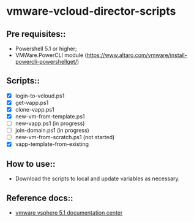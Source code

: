 # vmware-vcloud-director-scripts
## Pre requisites::
- Powershell 5.1 or higher;
- VMWare.PowerCLI module (https://www.altaro.com/vmware/install-powercli-powershellget/)

## Scripts::
- [x] login-to-vcloud.ps1
- [x] get-vapp.ps1
- [x] clone-vapp.ps1
- [x] new-vm-from-template.ps1
- [ ] new-vapp.ps1 (in progress)
- [ ] join-domain.ps1 (in progress)
- [ ] new-vm-from-scratch.ps1 (not started)
- [x] vapp-template-from-existing

## How to use::
- Download the scripts to local and update variables as necessary.

## Reference docs::
- [vmware vsphere 5.1 documentation center](https://pubs.vmware.com/vsphere-51/index.jsp#com.vmware.powercli.cmdletref.doc/Get-CIVApp.html)
